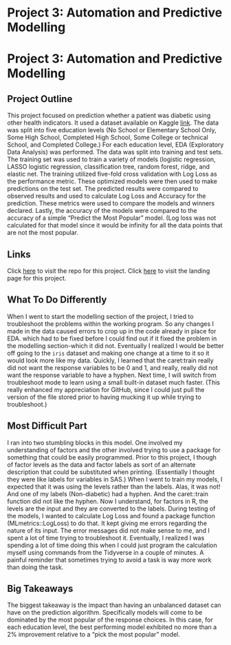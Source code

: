 # Project 3: Automation and Predictive Modelling 

# Project 3: Automation and Predictive Modelling 

## Project Outline
This project focused on prediction whether a patient was diabetic using other health indicators.  It used a dataset available on Kaggle [link]( https://www.kaggle.com/datasets/alexteboul/diabetes-health-indicators-dataset).  The data was split into five education levels (No School or Elementary School Only, Some High School, Completed High School, Some College or technical School, and Completed College.)
For each education level, EDA (Exploratory Data Analysis) was performed.  The data was split into training and test sets.  The training set was used to train a variety of models (logistic regression, LASSO logistic regression, classification tree, random forest, ridge, and elastic net.  The training utilized five-fold cross validation with Log Loss as the performance metric.  These optimized models were then used to make predictions on the test set.  The predicted results were compared to observed results and used to calculate Log Loss and Accuracy for the prediction.  These metrics were used to compare the models and winners declared.  Lastly, the accuracy of the models were compared to the accuracy of a simple “Predict the Most Popular” model.  (Log loss was not calculated for that model since it would be infinity for all the data points that are not the most popular.

## Links
Click [here]( https://github.com/nc-callender/ST-558-Project-3) to visit the repo for this project.
Click [here]( https://nc-callender.github.io/ST-558-Project-3/) to visit the landing page for this project.

## What To Do Differently
When I went to start the modelling section of the project, I tried to troubleshoot the problems within the working program.  So any changes I made in the data caused errors to crop up in the code already in place for EDA. which had to be fixed before I could find out if it fixed the problem in the modelling section-which it did not.  Eventually I realized I would be better off going to the `iris`  dataset and making one change at a time to it so it would look more like my data.  Quickly,  I learned that the caret:train really did not want the response variables to be 0 and 1, and really, really did not want the response variable to have a hyphen.  Next time, I will switch from troubleshoot mode to learn using a small built-in dataset much faster.  (This really enhanced my appreciation for GitHub, since I could just pull the version of the file stored prior to having mucking it up while trying to troubleshoot.)

## Most Difficult Part
I ran into two stumbling blocks in this model.  One involved my understanding of factors and the other involved trying to use a package for something that could be easily programmed. 
Prior to this project, I though of factor levels as the data and factor labels as sort of an alternate description that could be substituted when printing. (Essentially I thought they were like labels for variables in SAS.)  When I went to train my models, I expected that it was  using the levels rather than the labels.  Alas, it was not! And one of my labels (Non-diabetic) had a hyphen.  And the caret::train function did not like the hyphen.  Now I understand, for factors in R, the levels are the input and they are converted to the labels. 
During testing of the models, I wanted to calculate Log Loss and found a package function (MLmetrics::LogLoss) to do that.  It kept giving me errors regarding the nature of its input.  The error messages did not make sense to me,  and I spent a lot of time trying to troubleshoot it.  Eventually, I realized I was spending a lot of time doing this when I could just program the calculation myself using commands from the Tidyverse in a couple of minutes.  A painful reminder that sometimes trying to avoid a task is way more work than doing the task. 
## Big Takeaways
The biggest takeaway is the impact than having an unbalanced dataset can have on the prediction algorithm.  Specifically models will come to be dominated by the most popular of the response choices. In this case, for each education level, the best performing model exhibited no more than a 2% improvement relative to a “pick the most popular” model.  
